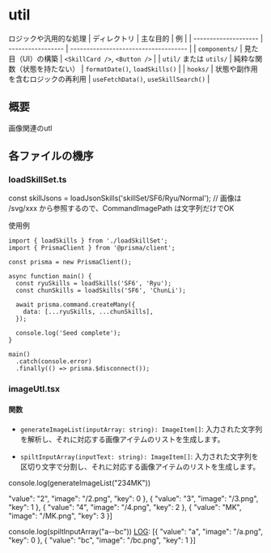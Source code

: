 # util
ロジックや汎用的な処理
| ディレクトリ               | 主な目的              | 例                                    |
| -------------------- | ----------------- | ------------------------------------ |
| `components/`        | 見た目（UI）の構築        | `<SkillCard />`, `<Button />`        |
| `util/` または `utils/` | 純粋な関数（状態を持たない）    | `formatDate()`, `loadSkills()`       |
| `hooks/`             | 状態や副作用を含むロジックの再利用 | `useFetchData()`, `useSkillSearch()` |

## 概要
画像関連のutl
## 各ファイルの機序

### loadSkillSet.ts
const skillJsons = loadJsonSkills('skillSet/SF6/Ryu/Normal');
// 画像は /svg/xxx から参照するので、CommandImagePath は文字列だけでOK

使用例
```
import { loadSkills } from './loadSkillSet';
import { PrismaClient } from '@prisma/client';

const prisma = new PrismaClient();

async function main() {
  const ryuSkills = loadSkills('SF6', 'Ryu');
  const chunSkills = loadSkills('SF6', 'ChunLi');

  await prisma.command.createMany({
    data: [...ryuSkills, ...chunSkills],
  });

  console.log('Seed complete');
}

main()
  .catch(console.error)
  .finally(() => prisma.$disconnect());

```

### imageUtl.tsx

#### 関数
- `generateImageList(inputArray: string): ImageItem[]`:
  入力された文字列を解析し、それに対応する画像アイテムのリストを生成します。

- `spiltInputArray(inputText: string): ImageItem[]`:
  入力された文字列を区切り文字で分割し、それに対応する画像アイテムのリストを生成します。

 console.log(generateImageList("234MK"))
  

  [LOG]: [{
  "value": "2",
  "image": "/2.png",
  "key": 0
}, {
  "value": "3",
  "image": "/3.png",
  "key": 1
}, {
  "value": "4",
  "image": "/4.png",
  "key": 2
}, {
  "value": "MK",
  "image": "/MK.png",
  "key": 3
}] 

console.log(spiltInputArray("a--bc"))
[LOG]: [{
  "value": "a",
  "image": "/a.png",
  "key": 0
}, {
  "value": "bc",
  "image": "/bc.png",
  "key": 1
}] 